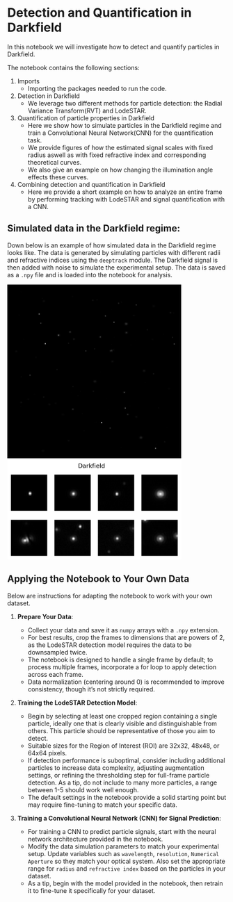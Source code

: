 # Detection and Quantification in Darkfield

In this notebook we will investigate how to detect and quantify particles in Darkfield. 

The notebook contains the following sections:

1. Imports 
    - Importing the packages needed to run the code.
2. Detection in Darkfield
    - We leverage two different methods for particle detection: the Radial Variance Transform(RVT) and LodeSTAR.
3. Quantification of particle properties in Darkfield
    - Here we show how to simulate particles in the Darkfield regime and train a Convolutional Neural Network(CNN) for the quantification task.
    - We provide figures of how the estimated signal scales with fixed radius aswell as with fixed refractive index and corresponding theoretical curves.
    - We also give an example on how changing the illumination angle effects these curves.
4. Combining detection and quantification in Darkfield
    - Here we provide a short example on how to analyze an entire frame by performing tracking with LodeSTAR and signal quantification with a CNN.


## Simulated data in the Darkfield regime:

Down below is an example of how simulated data in the Darkfield regime looks like. The data is generated by simulating particles with different radii and refractive indices using the `deeptrack` module. The Darkfield signal is then added with noise to simulate the experimental setup. The data is saved as a `.npy` file and is loaded into the notebook for analysis.

<p float="left">
  <img src="assets/darkfield_frame.png" alt="Darkfield frame" width="400" />
  <img src="assets/darkfield_rois.png" alt="Darkfield ROIs" width="400"/>
</p>


## Applying the Notebook to Your Own Data

Below are instructions for adapting the notebook to work with your own dataset.

1. **Prepare Your Data**: 
   - Collect your data and save it as `numpy` arrays with a `.npy` extension.
   - For best results, crop the frames to dimensions that are powers of 2, as the LodeSTAR detection model requires the data to be downsampled twice.
   - The notebook is designed to handle a single frame by default; to process multiple frames, incorporate a for loop to apply detection across each frame.
   - Data normalization (centering around 0) is recommended to improve consistency, though it’s not strictly required.

2. **Training the LodeSTAR Detection Model**:
   - Begin by selecting at least one cropped region containing a single particle, ideally one that is clearly visible and distinguishable from others. This particle should be representative of those you aim to detect.
   - Suitable sizes for the Region of Interest (ROI) are 32x32, 48x48, or 64x64 pixels.
   - If detection performance is suboptimal, consider including additional particles to increase data complexity, adjusting augmentation settings, or refining the thresholding step for full-frame particle detection. As a tip, do not include to many more particles, a range between 1-5 should work well enough.
   - The default settings in the notebook provide a solid starting point but may require fine-tuning to match your specific data.

3. **Training a Convolutional Neural Network (CNN) for Signal Prediction**:
   - For training a CNN to predict particle signals, start with the neural network architecture provided in the notebook.
   - Modify the data simulation parameters to match your experimental setup. Update variables such as `wavelength`, `resolution`, `Numerical Aperture` so they match your optical system. Also set the appropriate range for `radius` and `refractive index` based on the particles in your dataset.
   - As a tip, begin with the model provided in the notebook, then retrain it to fine-tune it specifically for your dataset.